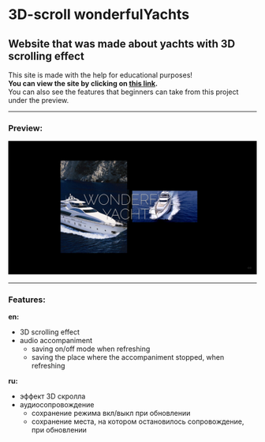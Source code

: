 # 3D-scroll wonderfulYachts

## Website that was made about yachts with 3D scrolling effect
This site is made with the help for educational purposes!    
**You can view the site by clicking on [this link](https://ikramarenko1.github.io/wonderfulYachts/).**      
You can also see the features that beginners can take from this project under the preview.    

___

### Preview:
![preview img](/preview.jpeg)

___

### Features:

<strong>en:</strong>

- 3D scrolling effect
- audio accompaniment
  - saving on/off mode when refreshing
  - saving the place where the accompaniment stopped, when refreshing

<strong>ru:</strong>

- эффект 3D скролла
- аудиосопровождение
  - сохранение режима вкл/выкл при обновлении
  - сохранение места, на котором остановилось сопровождение, при обновлении
